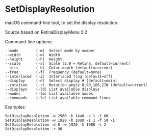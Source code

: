 # SetDisplayResolution
macOS command-line tool, to set the display resolution.

Source based on RetinaDisplayMenu 0.2



Command-line options:

    --mode        (-m)  Select mode by number
    --width       (-w)  Width
    --height      (-h)  Height
    --scale       (-s)  Scale (2.0 = Retina, default=current)
    --bits        (-b)  Color depth (default=current)
    --freq        (-f)  Frequency (default=none)
    --interlaced  (-i)  Interlaced flag (default=off)
    --display     (-d)  Select display # (default=main)
    --rotation    (-r)  Rotation angle 0,90,180,270 (default=current)
    --displays    (-ld) List available displays
    --modes       (-lm) List available modes
    --commands    (-lc) List available command-lines


Examples:

    SetDisplayResolution -w 2560 -h 1440 -s 1 -f 60
    SetDisplayResolution -w 1920 -h 1080 -s 1 -f 50 -i
    SetDisplayResolution -d 0 -w 1920 -h 1080 -s 2
    SetDisplayResolution -r 90
